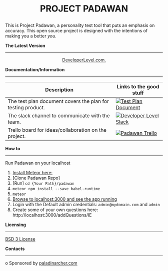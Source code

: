 # <p align="center">**PROJECT PADAWAN**</p>

This is Project Padawan, a personality test tool that puts an emphasis on accuracy. This open source project is designed with the intentions of 
making you a better _you_.  

**The Latest Version**
- - - - - - - - - - - -
<p align="center"><a href="http://app.developerlevel.com">DeveloperLevel.com.</a> 


**Documentation/Information**
- - - - - - - - - -

Description | Links to the good stuff
----------- | ---------
The test plan document covers the plan for testing product. | [![Test Plan Document](https://github.com/paladinarcher/padawan/blob/master/Logo%20Pack/NotP%26A/word.png)](https://paladinarcher.atlassian.net/wiki/spaces/PP/pages/33559/Stuffs+we+upload)
The slack channel to communicate with the team.             | [![Developer Level Slack](https://github.com/paladinarcher/padawan/blob/master/Logo%20Pack/NotP%26A/slack.png)](https://developerlevel.slack.com)
Trello board for ideas/collaboration on the project.        | [![Padawan Trello](https://github.com/paladinarcher/padawan/blob/master/Logo%20Pack/NotP%26A/trello.jpg)](https://trello.com/b/7jc8dbdF)

**How to**
- - - - - - - - -
Run Padawan on your localhost
1. [Install Meteor here:](https://www.meteor.com/install)
2. [Clone Padawan Repo]
3. [Run] `cd {Your Path}/padawan`
4. `meteor npm install --save babel-runtime`
5. `meteor`
6. [Browse to localhost:3000 and see the app running](http://localhost:3000)
7. Login with the Default admin credentials: `admin@mydomain.com` and `admin`
8. Create some of your own questions here: http://localhost:3000/addQuestions/IE

**Licensing**
- - - - - - - -
[BSD 3 License](https://opensource.org/licenses/BSD-3-Clause)

**Contacts**
- - - - - - - 

o Sponsored by [paladinarcher.com](http://paladinarcher.com/v1/)











